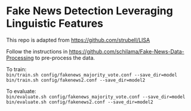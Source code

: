 # Fake News Detection Leveraging Linguistic Features

This repo is adapted from https://github.com/strubell/LISA <br/>

Follow the instructions in https://github.com/schilama/Fake-News-Data-Processing to pre-process the data.

To train: <br/>
`bin/train.sh config/fakenews_majority_vote.conf --save_dir=model` <br/>
`bin/train.sh config/fakenews2.conf --save_dir=model2`

To evaluate: <br/>
`bin/evaluate.sh config/fakenews_majority_vote.conf --save_dir=model` <br/>
`bin/evaluate.sh config/fakenews2.conf --save_dir=model2`
